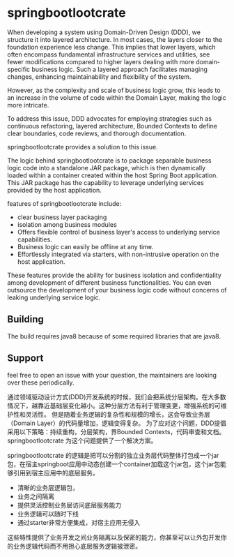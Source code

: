 # springbootlootcrate
When developing a system using Domain-Driven Design (DDD), we structure it into layered architecture. 
In most cases, the layers closer to the foundation experience less change. 
This implies that lower layers, which often encompass fundamental infrastructure services and utilities, 
see fewer modifications compared to higher layers dealing with more domain-specific business logic. 
Such a layered approach facilitates managing changes, enhancing maintainability and flexibility of the system.

However, as the complexity and scale of business logic grow, 
this leads to an increase in the volume of code within the Domain Layer, making the logic more intricate.

To address this issue, DDD advocates for employing strategies such as continuous refactoring, layered architecture, 
Bounded Contexts to define clear boundaries, code reviews, and thorough documentation.

springbootlootcrate provides a solution to this issue.

The logic behind springbootlootcrate is to package separable business logic code into a standalone JAR package, 
which is then dynamically loaded within a container created within the host Spring Boot application. 
This JAR package has the capability to leverage underlying services provided by the host application.

features of springbootlootcrate include:
- clear business layer packaging
- isolation among business modules
- Offers flexible control of business layer's access to underlying service capabilities.
- Business logic can easily be offline at any time.
- Effortlessly integrated via starters, with non-intrusive operation on the host application.

These features provide the ability for business isolation and confidentiality among development of different business functionalities.
You can even outsource the development of your business logic code without concerns of leaking underlying service logic.

## Building
The build requires java8 because of some required libraries that are java8.

## Support
feel free to open an issue with your question, the maintainers are looking over these periodically. 



通过领域驱动设计方式(DDD)开发系统的时候，我们会把系统分层架构。在大多数情况下，越靠近基础层变化越小。这种分层方法有利于管理变更，增强系统的可维护性和灵活性。
但是随着业务逻辑的复杂性和规模的增长，这会导致业务层（Domain Layer）的代码量增加，逻辑变得复杂。
为了应对这个问题，DDD提倡采用以下策略：持续重构，分层架构，界Bounded Contexts，代码审查和文档。
springbootlootcrate 为这个问题提供了一个解决方案。

springbootlootcrate 的逻辑是把可以分割的独立业务层代码整体打包成一个jar包，在宿主springboot应用中动态创建一个container加载这个jar包，这个jar包能够引用到宿主应用中的底层服务。
- 清晰的业务层逻辑包，
- 业务之间隔离
- 提供灵活控制业务层访问底层服务能力
- 业务逻辑可以随时下线
- 通过starter非常方便集成，对宿主应用无侵入

这些特性提供了业务开发之间业务隔离以及保密的能力，你甚至可以让外包开发你的业务逻辑代码而不用担心底层服务逻辑被泄密。
